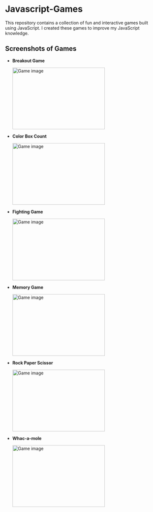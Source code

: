 # Javascript-Games
This repository contains a collection of fun and interactive games built using JavaScript. I created these games to improve my JavaScript knowledge.

## Screenshots of Games

- **Breakout Game**
  
  <img src="https://github.com/NINAD-17/Javascript-Games/assets/94175390/e0e4bbfc-f946-4d51-bbf7-4bbb6102af35" alt="Game image" width="300" height="200">

- **Color Box Count**
  
  <img src="https://github.com/NINAD-17/Javascript-Games/assets/94175390/0f9b4678-ff97-4f23-b352-d4f9504169b6" alt="Game image" width="300" height="200">

- **Fighting Game**
  
  <img src="https://github.com/NINAD-17/Javascript-Games/assets/94175390/dd220809-6f61-4afb-a7ba-ac08a31f80eb" alt="Game image" width="300" height="200">

- **Memory Game**
  
  <img src="https://github.com/NINAD-17/Javascript-Games/assets/94175390/e0635308-4297-4cd2-9c82-b8f14a705912" alt="Game image" width="300" height="200">

- **Rock Paper Scissor**
  
  <img src="https://github.com/NINAD-17/Javascript-Games/assets/94175390/b43abfc9-54a9-478e-a99e-c8cec05dab1d" alt="Game image" width="300" height="200">

- **Whac-a-mole**
  
  <img src="https://github.com/NINAD-17/Javascript-Games/assets/94175390/6cca2cbd-8454-4777-a9c2-270e441e55e9" alt="Game image" width="300" height="200">
